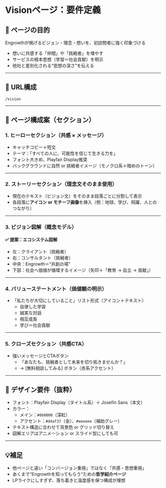 # Visionページ：要件定義

## 📝 ページの目的
Engrowthが掲げるビジョン・理念・想いを、初訪問者に強く印象づける  
- 想いに共感する「仲間」や「挑戦者」を増やす
- サービスの根本思想（学習＝社会貢献）を明示
- 他社と差別化される“思想の深さ”を伝える

---

## 🔗 URL構成
`/vision`

---

## 🧱 ページ構成案（セクション）

### 1. ヒーローセクション（共感 × メッセージ）
- キャッチコピー＋短文
- テーマ：「すべての人に、可能性を信じて生きる力を」
- フォント大きめ、Playfair Display推奨
- バックグラウンドに自然 or 挑戦者イメージ（モノクロ系＋暗めのトーン）

---

### 2. ストーリーセクション（理念文そのまま使用）
- 現在のテキスト（ビジョン文）をそのまま段落ごとに分割して表示
- 各段落に**アイコン or モチーフ画像**を挿入（例：地球、学び、飛躍、人とのつながり）

---

### 3. ビジョン図解（概念モデル）
#### ✅ 提案：エコシステム図解
- 左：クライアント（挑戦者）
- 右：コンサルタント（挑戦者）
- 中央：Engrowth＝“共創の場”
- 下部：社会へ価値が循環するイメージ（矢印＋「教育 → 自立 → 貢献」）

---

### 4. バリューステートメント（価値観の明示）
- 「私たちが大切にしていること」リスト形式（アイコン＋テキスト）
  - 自律した学習
  - 誠実な対話
  - 相互成長
  - 学び＝社会貢献

---

### 5. クローズセクション（共感CTA）
- 強いメッセージとCTAボタン
  - 「あなたも、挑戦者として未来を切り拓きませんか？」
  - → [無料相談してみる] ボタン（赤系アクセント）

---

## 🎨 デザイン要件（抜粋）
- フォント：Playfair Display（タイトル系）＋ Josefin Sans（本文）
- カラー：  
  - メイン：`#8b0000`（深紅）  
  - アクセント：`#d4af37`（金）、`#eeeeee`（補助グレー）
- テキスト構造に合わせて背景色 or グリッド切り替え
- 図解エリアはアニメーション or スライド型にしても可

---

## 💡補足
- 他ページと違い「コンバージョン重視」ではなく「共感・思想重視」
- あくまで“Engrowthを知ってもらう”ための**哲学紹介ページ**
- LPライクにしすぎず、落ち着きと温度感を保つ構成が理想
